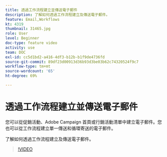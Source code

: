 ```yaml
---
title: 透過工作流程建立並傳送電子郵件
description: 了解如何透過工作流程建立及傳送電子郵件。
feature: Email,Workflows
kt: 4319
thumbnail: 31465.jpg
role: User
level: Beginner
doc-type: feature video
activity: use
team: DOC
exl-id: cc5d1bd2-a416-4df3-b12b-b1f9de4736fd
source-git-commit: 89df23d00913d36b93d3be03b62c74320524f9c7
workflow-type: tm+mt
source-wordcount: '65'
ht-degree: 69%

---
```


# 透過工作流程建立並傳送電子郵件

您可以從促銷活動、Adobe Campaign 首頁或行銷活動清單中建立電子郵件。您也可以從工作流程建立單一傳送和循環寄送的電子郵件。

了解如何透過工作流程建立及傳送電子郵件。

>[!VIDEO](https://video.tv.adobe.com/v/31465?quality=12&learn=on)
